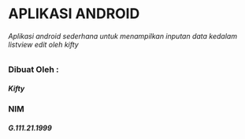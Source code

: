 # APLIKASI ANDROID
###### Aplikasi android sederhana untuk menampilkan inputan data kedalam listview edit oleh kifty

### Dibuat Oleh :
##### Kifty
### NIM
##### G.111.21.1999